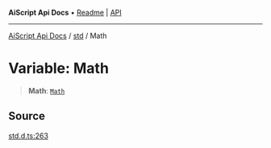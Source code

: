 ---
---
**AiScript Api Docs** • [Readme](../../README.md) \| [API](../../modules.md)

***

[AiScript Api Docs](../../README.md) / [std](../README.md) / Math

# Variable: Math

> **Math**: [`Math`](../interfaces/Math.md)

## Source

[std.d.ts:263](https://github.com/slofp/aitslib/blob/417fe62f0102d90b12040038b8cfc8d08c6859ce/src/std.d.ts#L263)
